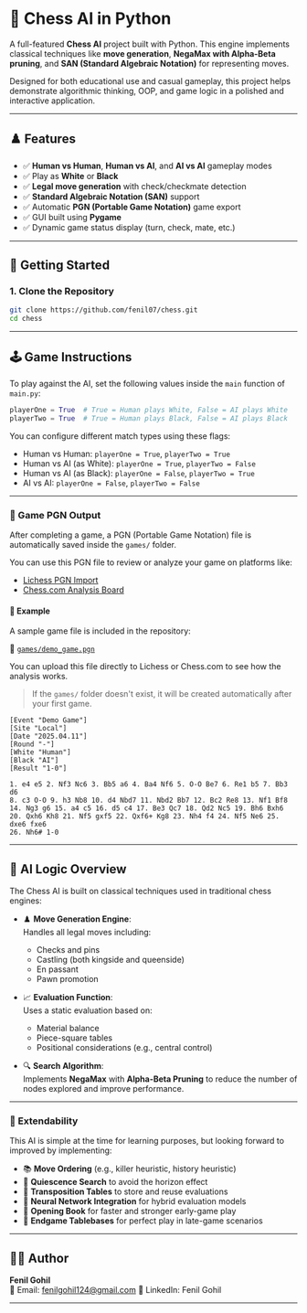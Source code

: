 
# 🧠 Chess AI in Python

A full-featured **Chess AI** project built with Python. This engine implements classical techniques like **move generation**, **NegaMax with Alpha-Beta pruning**, and **SAN (Standard Algebraic Notation)** for representing moves.

Designed for both educational use and casual gameplay, this project helps demonstrate algorithmic thinking, OOP, and game logic in a polished and interactive application.

---

## ♟️ Features

- ✅ **Human vs Human**, **Human vs AI**, and **AI vs AI** gameplay modes  
- ✅ Play as **White** or **Black**
- ✅ **Legal move generation** with check/checkmate detection  
- ✅ **Standard Algebraic Notation (SAN)** support  
- ✅ Automatic **PGN (Portable Game Notation)** game export  
- ✅ GUI built using **Pygame**
- ✅ Dynamic game status display (turn, check, mate, etc.)

---

## 🚀 Getting Started

### 1. Clone the Repository

```bash
git clone https://github.com/fenil07/chess.git
cd chess
```

---

## 🕹️ Game Instructions

To play against the AI, set the following values inside the `main` function of `main.py`:

```python
playerOne = True  # True = Human plays White, False = AI plays White
playerTwo = True  # True = Human plays Black, False = AI plays Black
```

You can configure different match types using these flags:

- Human vs Human: `playerOne = True`, `playerTwo = True`  
- Human vs AI (as White): `playerOne = True`, `playerTwo = False`  
- Human vs AI (as Black): `playerOne = False`, `playerTwo = True`  
- AI vs AI: `playerOne = False`, `playerTwo = False`

---

### 📁 Game PGN Output

After completing a game, a PGN (Portable Game Notation) file is automatically saved inside the `games/` folder.

You can use this PGN file to review or analyze your game on platforms like:

- [Lichess PGN Import](https://lichess.org/paste)
- [Chess.com Analysis Board](https://www.chess.com/analysis)

#### 📌 Example

A sample game file is included in the repository:

📄 [`games/demo_game.pgn`](games/demo_game.pgn)

You can upload this file directly to Lichess or Chess.com to see how the analysis works.

> If the `games/` folder doesn't exist, it will be created automatically after your first game.

```pgn
[Event "Demo Game"]
[Site "Local"]
[Date "2025.04.11"]
[Round "-"]
[White "Human"]
[Black "AI"]
[Result "1-0"]

1. e4 e5 2. Nf3 Nc6 3. Bb5 a6 4. Ba4 Nf6 5. O-O Be7 6. Re1 b5 7. Bb3 d6
8. c3 O-O 9. h3 Nb8 10. d4 Nbd7 11. Nbd2 Bb7 12. Bc2 Re8 13. Nf1 Bf8
14. Ng3 g6 15. a4 c5 16. d5 c4 17. Be3 Qc7 18. Qd2 Nc5 19. Bh6 Bxh6
20. Qxh6 Kh8 21. Nf5 gxf5 22. Qxf6+ Kg8 23. Nh4 f4 24. Nf5 Ne6 25. dxe6 fxe6
26. Nh6# 1-0
```

---

## 🧠 AI Logic Overview

The Chess AI is built on classical techniques used in traditional chess engines:

- ♟️ **Move Generation Engine**:  
  Handles all legal moves including:
  - Checks and pins  
  - Castling (both kingside and queenside)  
  - En passant  
  - Pawn promotion

- 📈 **Evaluation Function**:  
  Uses a static evaluation based on:
  - Material balance  
  - Piece-square tables  
  - Positional considerations (e.g., central control)

- 🔍 **Search Algorithm**:  
  Implements **NegaMax** with **Alpha-Beta Pruning** to reduce the number of nodes explored and improve performance.

---

### 🧪 Extendability

This AI is simple at the time for learning purposes, but looking forward to improved by implementing:

- 📚 **Move Ordering** (e.g., killer heuristic, history heuristic)  
- 🔎 **Quiescence Search** to avoid the horizon effect  
- 🧠 **Transposition Tables** to store and reuse evaluations  
- 🤖 **Neural Network Integration** for hybrid evaluation models  
- 📘 **Opening Book** for faster and stronger early-game play  
- 🧮 **Endgame Tablebases** for perfect play in late-game scenarios  

---

## 👨‍💻 Author

**Fenil Gohil**  
📧 Email: fenilgohil124@gmail.com
🔗 LinkedIn: Fenil Gohil

---
